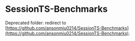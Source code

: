 # SessionTS-Benchmarks

Deprecated folder: redirect to [https://github.com/ansonmiu0214/SessionTS-Benchmarks](https://github.com/ansonmiu0214/SessionTS-Benchmarks).
